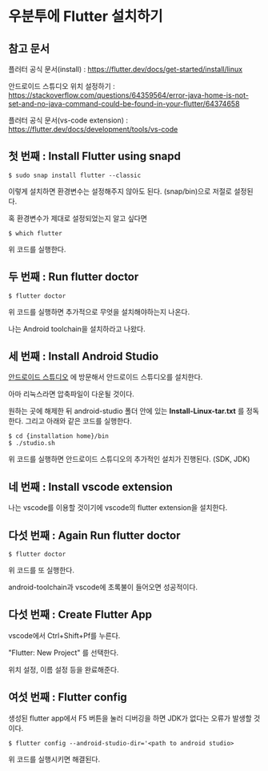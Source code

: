# 우분투에 Flutter 설치하기

## 참고 문서
플러터 공식 문서(install) : https://flutter.dev/docs/get-started/install/linux

안드로이드 스튜디오 위치 설정하기 : https://stackoverflow.com/questions/64359564/error-java-home-is-not-set-and-no-java-command-could-be-found-in-your-flutter/64374658

플러터 공식 문서(vs-code extension) : https://flutter.dev/docs/development/tools/vs-code

## 첫 번째 : Install Flutter using snapd

```
$ sudo snap install flutter --classic
```

이렇게 설치하면 환경변수는 설정해주지 않아도 된다. (snap/bin)으로 저절로 설정된다.

혹 환경변수가 제대로 설정되었는지 알고 싶다면

```
$ which flutter
```
위 코드를 실행한다.


## 두 번째 : Run flutter doctor

```
$ flutter doctor
```

위 코드를 실행하면 추가적으로 무엇을 설치해야하는지 나온다.

나는 Android toolchain을 설치하라고 나왔다.

## 세 번째 : Install Android Studio

[안드로이드 스튜디오](https://developer.android.com/studio) 에 방문해서 안드로이드 스튜디오를 설치한다.

아마 리눅스라면 압축파일이 다운될 것이다.

원하는 곳에 해제한 뒤  android-studio 폴더 안에 있는 **Install-Linux-tar.txt** 를 정독한다. 그리고 아래와 같은 코드를 실행한다.

```
$ cd {installation home}/bin
$ ./studio.sh
```

위 코드를 실행하면 안드로이드 스튜디오의 추가적인 설치가 진행된다.
(SDK, JDK)

## 네 번째 : Install vscode extension

나는 vscode를 이용할 것이기에 vscode의 flutter extension을 설치한다.

## 다섯 번째 : Again Run flutter doctor


```
$ flutter doctor
```
위 코드를 또 실행한다.

android-toolchain과 vscode에 초록불이 들어오면 성공적이다.

## 다섯 번째 : Create Flutter App

vscode에서 Ctrl+Shift+Pf를 누른다.

"Flutter: New Project" 를 선택한다.

위치 설정, 이름 설정 등을 완료해준다.

## 여섯 번째 : Flutter config

생성된 flutter app에서 F5 버튼을 눌러 디버깅을 하면 JDK가 없다는 오류가 발생할 것이다.


```
$ flutter config --android-studio-dir='<path to android studio>
```
위 코드를 실행시키면 해결된다.
